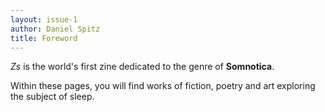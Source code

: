 ```yaml
---
layout: issue-1
author: Daniel Spitz
title: Foreword
---
```


*Zs* is the world's first zine dedicated to the genre of **Somnotica**.

Within these pages, you will find works of fiction, poetry and art exploring the subject of sleep.